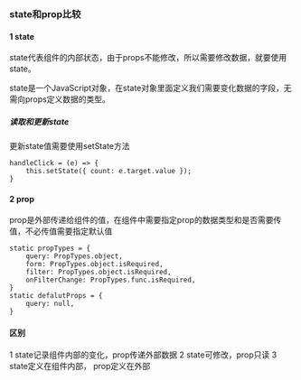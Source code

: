 ### state和prop比较

#### 1 state

state代表组件的内部状态，由于props不能修改，所以需要修改数据，就要使用state。

state是一个JavaScript对象，在state对象里面定义我们需要变化数据的字段，无需向props定义数据的类型。

##### 读取和更新state
更新state值需要使用setState方法
```
handleClick = (e) => {
    this.setState({ count: e.target.value });
}
```
#### 2 prop

prop是外部传递给组件的值，在组件中需要指定prop的数据类型和是否需要传值，不必传值需要指定默认值

```
static propTypes = {
    query: PropTypes.object,
    form: PropTypes.object.isRequired,
    filter: PropTypes.object.isRequired,
    onFilterChange: PropTypes.func.isRequired,
}
static defalutProps = {
    query: null,
}
```

#### 区别

1 state记录组件内部的变化，prop传递外部数据
2 state可修改，prop只读
3 state定义在组件内部， prop定义在外部

